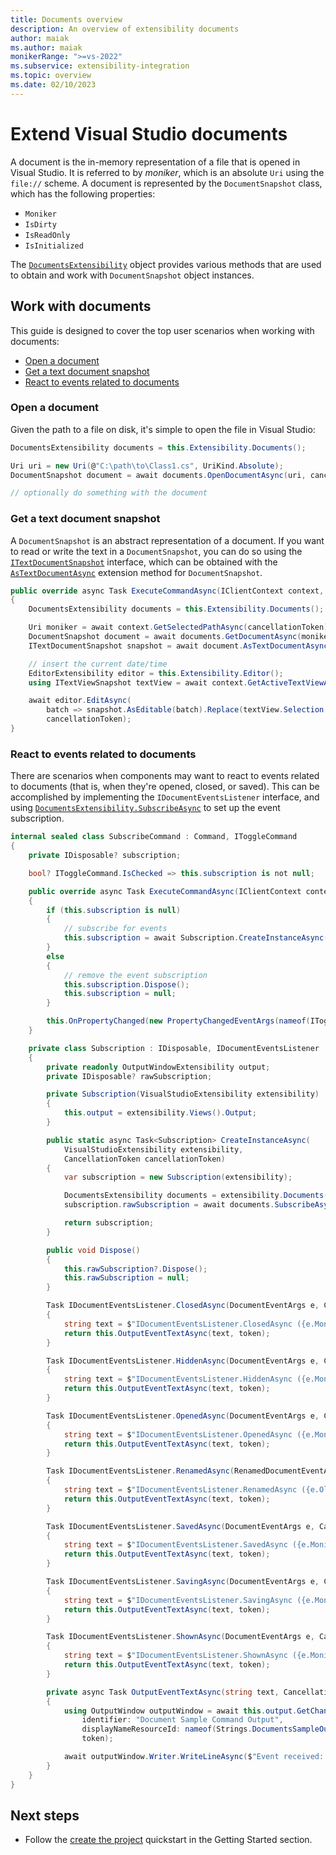 ```yaml
---
title: Documents overview
description: An overview of extensibility documents
author: maiak
ms.author: maiak
monikerRange: ">=vs-2022"
ms.subservice: extensibility-integration
ms.topic: overview
ms.date: 02/10/2023
---
```


# Extend Visual Studio documents

A document is the in-memory representation of a file that is opened in Visual Studio.  It is referred to by
*moniker*, which is an absolute `Uri` using the `file://` scheme.  A document is represented by the `DocumentSnapshot`
class, which has the following properties:

- `Moniker`
- `IsDirty`
- `IsReadOnly`
- `IsInitialized`

The [`DocumentsExtensibility`](/dotnet/api/microsoft.visualstudio.extensibility.documentsextensibility) object provides various methods that are used to obtain and work with `DocumentSnapshot` object instances.

## Work with documents

This guide is designed to cover the top user scenarios when working with documents:

- [Open a document](#open-a-document)
- [Get a text document snapshot](#get-a-text-document-snapshot)
- [React to events related to documents](#react-to-events-related-to-documents)

### Open a document

Given the path to a file on disk, it's simple to open the file in Visual Studio:

```csharp
DocumentsExtensibility documents = this.Extensibility.Documents();

Uri uri = new Uri(@"C:\path\to\Class1.cs", UriKind.Absolute);
DocumentSnapshot document = await documents.OpenDocumentAsync(uri, cancellationToken);

// optionally do something with the document
```

### Get a text document snapshot

A `DocumentSnapshot` is an abstract representation of a document.  If you want to read or write the text in a
`DocumentSnapshot`, you can do so using the [`ITextDocumentSnapshot`](/dotnet/api/microsoft.visualstudio.extensibility.editor.itextdocumentsnapshot) interface, which can be obtained with the
[`AsTextDocumentAsync`](/dotnet/api/microsoft.visualstudio.extensibility.documentextensions.astextdocumentasync) extension method for `DocumentSnapshot`.

```csharp
public override async Task ExecuteCommandAsync(IClientContext context, CancellationToken cancellationToken)
{
    DocumentsExtensibility documents = this.Extensibility.Documents();

    Uri moniker = await context.GetSelectedPathAsync(cancellationToken);
    DocumentSnapshot document = await documents.GetDocumentAsync(moniker, cancellationToken);
    ITextDocumentSnapshot snapshot = await document.AsTextDocumentAsync(this.Extensibility, cancellationToken);

    // insert the current date/time
    EditorExtensibility editor = this.Extensibility.Editor();
    using ITextViewSnapshot textView = await context.GetActiveTextViewAsync(cancellationToken);

    await editor.EditAsync(
        batch => snapshot.AsEditable(batch).Replace(textView.Selection.Extent, DateTime.Now.ToString()),
        cancellationToken);
}
```

### React to events related to documents

There are scenarios when components may want to react to events related to documents (that is, when they're opened,
closed, or saved).  This can be accomplished by implementing the `IDocumentEventsListener` interface, and
using [`DocumentsExtensibility.SubscribeAsync`](/dotnet/api/microsoft.visualstudio.extensibility.documentsextensibility.subscribeasync) to set up the event subscription.

```csharp
internal sealed class SubscribeCommand : Command, IToggleCommand
{
    private IDisposable? subscription;

    bool? IToggleCommand.IsChecked => this.subscription is not null;

    public override async Task ExecuteCommandAsync(IClientContext context, CancellationToken cancellationToken)
    {
        if (this.subscription is null)
        {
            // subscribe for events
            this.subscription = await Subscription.CreateInstanceAsync(this.Extensibility, cancellationToken);
        }
        else
        {
            // remove the event subscription
            this.subscription.Dispose();
            this.subscription = null;
        }

        this.OnPropertyChanged(new PropertyChangedEventArgs(nameof(IToggleCommand.IsChecked)));
    }

    private class Subscription : IDisposable, IDocumentEventsListener
    {
        private readonly OutputWindowExtensibility output;
        private IDisposable? rawSubscription;

        private Subscription(VisualStudioExtensibility extensibility)
        {
            this.output = extensibility.Views().Output;
        }

        public static async Task<Subscription> CreateInstanceAsync(
            VisualStudioExtensibility extensibility,
            CancellationToken cancellationToken)
        {
            var subscription = new Subscription(extensibility);

            DocumentsExtensibility documents = extensibility.Documents();
            subscription.rawSubscription = await documents.SubscribeAsync(subscription, filterRegex: null, cancellationToken);

            return subscription;
        }

        public void Dispose()
        {
            this.rawSubscription?.Dispose();
            this.rawSubscription = null;
        }

        Task IDocumentEventsListener.ClosedAsync(DocumentEventArgs e, CancellationToken token)
        {
            string text = $"IDocumentEventsListener.ClosedAsync ({e.Moniker})";
            return this.OutputEventTextAsync(text, token);
        }

        Task IDocumentEventsListener.HiddenAsync(DocumentEventArgs e, CancellationToken token)
        {
            string text = $"IDocumentEventsListener.HiddenAsync ({e.Moniker})";
            return this.OutputEventTextAsync(text, token);
        }

        Task IDocumentEventsListener.OpenedAsync(DocumentEventArgs e, CancellationToken token)
        {
            string text = $"IDocumentEventsListener.OpenedAsync ({e.Moniker})";
            return this.OutputEventTextAsync(text, token);
        }

        Task IDocumentEventsListener.RenamedAsync(RenamedDocumentEventArgs e, CancellationToken token)
        {
            string text = $"IDocumentEventsListener.RenamedAsync ({e.OldMoniker} -> {e.Moniker})";
            return this.OutputEventTextAsync(text, token);
        }

        Task IDocumentEventsListener.SavedAsync(DocumentEventArgs e, CancellationToken token)
        {
            string text = $"IDocumentEventsListener.SavedAsync ({e.Moniker})";
            return this.OutputEventTextAsync(text, token);
        }

        Task IDocumentEventsListener.SavingAsync(DocumentEventArgs e, CancellationToken token)
        {
            string text = $"IDocumentEventsListener.SavingAsync ({e.Moniker})";
            return this.OutputEventTextAsync(text, token);
        }

        Task IDocumentEventsListener.ShownAsync(DocumentEventArgs e, CancellationToken token)
        {
            string text = $"IDocumentEventsListener.ShownAsync ({e.Moniker})";
            return this.OutputEventTextAsync(text, token);
        }

        private async Task OutputEventTextAsync(string text, CancellationToken token)
        {
            using OutputWindow outputWindow = await this.output.GetChannelAsync(
                identifier: "Document Sample Command Output",
                displayNameResourceId: nameof(Strings.DocumentsSampleOutputWindowPaneName),
                token);

            await outputWindow.Writer.WriteLineAsync($"Event received: {text}");
        }
    }
}
```

## Next steps

- Follow the [create the project](../get-started/create-your-first-extension.md) quickstart in the Getting Started section.
